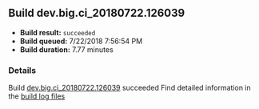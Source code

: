 ## Build dev.big.ci_20180722.126039
- **Build result:** `succeeded`
- **Build queued:** 7/22/2018 7:56:54 PM
- **Build duration:** 7.77 minutes
### Details
Build [dev.big.ci_20180722.126039](https://winappstudio.visualstudio.com/web/build.aspx?pcguid=a4ef43be-68ce-4195-a619-079b4d9834c2&builduri=vstfs%3a%2f%2f%2fBuild%2fBuild%2f26039) succeeded
Find detailed information in the [build log files](https://uwpctdiags.blob.core.windows.net/buildlogs/dev.big.ci_20180722.126039_logs.zip)
